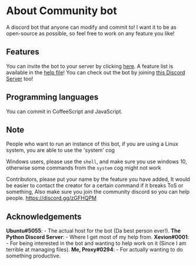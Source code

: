 # About Community bot
A discord bot that anyone can modify and commit to! I want it to be as open-source as possible, so feel free to work on any feature you like!

## Features
You can invite the bot to your server by clicking [here](https://discordapp.com/oauth2/authorize?client_id=610225885093691467&scope=bot&permissions=8).
A feature list is available in the [help file](https://github.com/IpProxyNeon/Community-discord-bot/blob/master/help.txt)!
You can check out the bot by joining [this Discord Server](https://discord.gg/gyHvBXS) too!

## Programming languages
You can commit in CoffeeScript and JavaScript.

## Note
People who want to run an instance of this bot, if you are using a Linux system, you are able to use the 'system' cog

Windows users, please use the `shell`, and make sure you use windows 10, otherwise some commands from the `system` cog might not work

Contributors, please put your name by the feature you have added, It would be easier to contact the creator for a certain command if it breaks ToS or something, Also make sure you join the community discord so you can help people.
https://discord.gg/zGFHQPM

## Acknowledgements
**Ubuntu#5055**: - The actual host for the bot (Da best person ever!).
**The Python Discord Server**: - Where I get most of my help from.
**Xevion#0001**: - For being interested in the bot and wanting to help work on it (Since I am terrible at managing files).
**Me, Proxy#0294**: - For actually wanting to do something productive.
